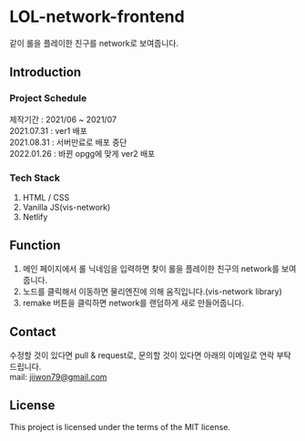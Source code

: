 # LOL-network-frontend
같이 롤을 플레이한 친구를 network로 보여줍니다.

## Introduction
### Project Schedule
제작기간 : 2021/06 ~ 2021/07\
2021.07.31 : ver1 배포\
2021.08.31 : 서버만료로 배포 중단\
2022.01.26 : 바뀐 opgg에 맞게 ver2 배포

### Tech Stack
1. HTML / CSS
2. Vanilla JS(vis-network)
3. Netlify

## Function
1. 메인 페이지에서 롤 닉네임을 입력하면 찾이 롤을 플레이한 친구의 network를 보여줍니다.
2. 노드를 클릭해서 이동하면 물리엔진에 의해 움직입니다.(vis-network library)
3. remake 버튼을 클릭하면 network를 랜덤하게 새로 만들어줍니다.

## Contact
수정할 것이 있다면 pull & request로, 문의할 것이 있다면 아래의 이메일로 연락 부탁드립니다.\
mail: jiiwon79@gmail.com

## License
This project is licensed under the terms of the MIT license.
